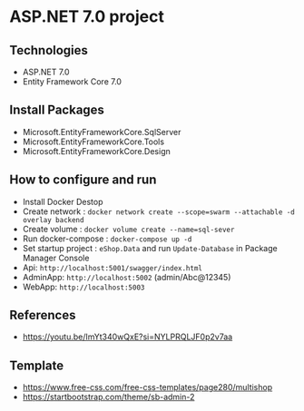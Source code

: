 # ASP.NET 7.0 project
## Technologies
- ASP.NET 7.0
- Entity Framework Core 7.0
## Install Packages
- Microsoft.EntityFrameworkCore.SqlServer
- Microsoft.EntityFrameworkCore.Tools
- Microsoft.EntityFrameworkCore.Design
## How to configure and run
- Install Docker Destop
- Create network : `docker network create --scope=swarm --attachable -d overlay backend`
- Create volume : `docker volume create --name=sql-sever`
- Run docker-compose : `docker-compose up -d`
- Set startup project : `eShop.Data` and run `Update-Database` in Package Manager Console
- Api: `http://localhost:5001/swagger/index.html`
- AdminApp: `http://localhost:5002` (admin/Abc@12345)
- WebApp: `http://localhost:5003`
## References
- https://youtu.be/ImYt340wQxE?si=NYLPRQLJF0p2v7aa
## Template
- https://www.free-css.com/free-css-templates/page280/multishop
- https://startbootstrap.com/theme/sb-admin-2
